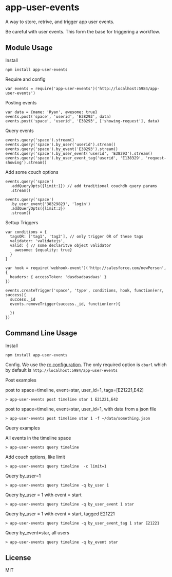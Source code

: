 # app-user-events

A way to store, retrive, and trigger app user events.

Be careful with user events. This form the base for triggering a workflow.




## Module Usage

Install

    npm install app-user-events

Require and config

    var events = require('app-user-events')('http://localhost:5984/app-user-events')

Posting events

    var data = {name: 'Ryan', awesome: true}
    events.post('space', 'userid', 'E38293', data)
    events.post('space', 'userid', 'E38293', ['showing-request'], data)

Query events

    events.query('space').stream()
    events.query('space').by_user('userid').stream()
    events.query('space').by_event('E38293').stream()
    events.query('space').by_user_event('userid', 'E38293').stream()
    events.query('space').by_user_event_tag('userid', 'E138329', 'request-showing').stream()

Add some couch options

    events.query('space')
      .addQueryOpts({limit:1}) // add traditional couchdb query params
      .stream()

    events.query('space')
      .by_user_event('38329823', 'login')
      .addQueryOpts({limit:3})
      .stream()

Settup Triggers

    var conditions = {
      tagsOR: ['tag1', 'tag2'], // only trigger OR of these tags
      validator: 'validatejs',
      valid: { // some declaritve object validator
        awesome: {equality: true}
      }
    }
    
    var hook = require('webhook-event')('http://salesforce.com/newPerson', {
      headers: { accessToken: 'dasdsadsasdaas' }
    })
    
    events.createTrigger('space', 'type', conditions, hook, function(err, success){
      success._id
      events.removeTrigger(success._id, function(err){
        
      })
    })


## Command Line Usage

Install

    npm install app-user-events

Config. We use the [rc configuration](https://github.com/dominictarr/rc#standards). The only
required option is `dburl` which by default is `http://localhost:5984/app-user-events` 

Post examples

post to space=timeline, event=star, user_id=1, tags=[E21221,E42]

    > app-user-events post timeline star 1 E21221,E42

post to space=timeline, event=star, user_id=1, with data from a json file

    > app-user-events post timeline star 1 -f ~/data/something.json

Query examples

All events in the timeline space

    > app-user-events query timeline 

Add couch options, like limit

    > app-user-events query timeline  -c limit=1

Query by_user=1

    > app-user-events query timeline -q by_user 1

Query by_user = 1 with event = start

    > app-user-events query timeline -q by_user_event 1 star

Query by_user = 1 with event = start, tagged E21221

    > app-user-events query timeline -q by_user_event_tag 1 star E21221

Query by_event=star, all users

    > app-user-events query timeline -q by_event star


## License

MIT
